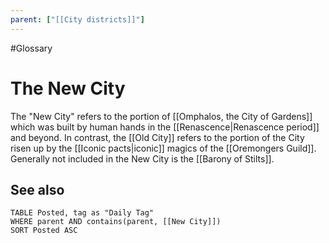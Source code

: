 ```yaml
---
parent: ["[[City districts]]"]
---
```

#Glossary
# The New City

The "New City" refers to the portion of [[Omphalos, the City of Gardens]] which was built by human hands in the [[Renascence|Renascence period]] and beyond. In contrast, the [[Old City]] refers to the portion of the City risen up by the [[Iconic pacts|iconic]] magics of the [[Oremongers Guild]]. Generally not included in the New City is the [[Barony of Stilts]].

## See also
```dataview
TABLE Posted, tag as "Daily Tag"
WHERE parent AND contains(parent, [[New City]])
SORT Posted ASC
```
